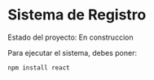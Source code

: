 <h1> Sistema de Registro </h1>

Estado del proyecto: En construccion

Para ejecutar el sistema, debes poner:

```npm install react```

